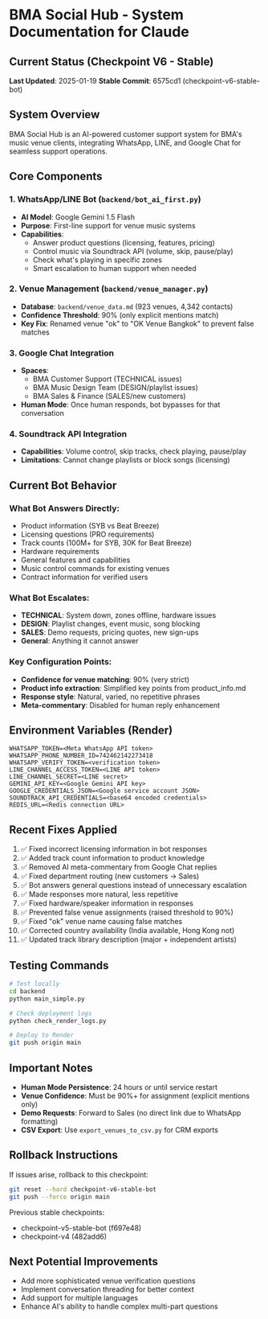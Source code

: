# BMA Social Hub - System Documentation for Claude

## Current Status (Checkpoint V6 - Stable)
**Last Updated**: 2025-01-19
**Stable Commit**: 6575cd1 (checkpoint-v6-stable-bot)

## System Overview
BMA Social Hub is an AI-powered customer support system for BMA's music venue clients, integrating WhatsApp, LINE, and Google Chat for seamless support operations.

## Core Components

### 1. WhatsApp/LINE Bot (`backend/bot_ai_first.py`)
- **AI Model**: Google Gemini 1.5 Flash
- **Purpose**: First-line support for venue music systems
- **Capabilities**:
  - Answer product questions (licensing, features, pricing)
  - Control music via Soundtrack API (volume, skip, pause/play)
  - Check what's playing in specific zones
  - Smart escalation to human support when needed

### 2. Venue Management (`backend/venue_manager.py`)
- **Database**: `backend/venue_data.md` (923 venues, 4,342 contacts)
- **Confidence Threshold**: 90% (only explicit mentions match)
- **Key Fix**: Renamed venue "ok" to "OK Venue Bangkok" to prevent false matches

### 3. Google Chat Integration
- **Spaces**:
  - BMA Customer Support (TECHNICAL issues)
  - BMA Music Design Team (DESIGN/playlist issues)
  - BMA Sales & Finance (SALES/new customers)
- **Human Mode**: Once human responds, bot bypasses for that conversation

### 4. Soundtrack API Integration
- **Capabilities**: Volume control, skip tracks, check playing, pause/play
- **Limitations**: Cannot change playlists or block songs (licensing)

## Current Bot Behavior

### What Bot Answers Directly:
- Product information (SYB vs Beat Breeze)
- Licensing questions (PRO requirements)
- Track counts (100M+ for SYB, 30K for Beat Breeze)
- Hardware requirements
- General features and capabilities
- Music control commands for existing venues
- Contract information for verified users

### What Bot Escalates:
- **TECHNICAL**: System down, zones offline, hardware issues
- **DESIGN**: Playlist changes, event music, song blocking
- **SALES**: Demo requests, pricing quotes, new sign-ups
- **General**: Anything it cannot answer

### Key Configuration Points:
- **Confidence for venue matching**: 90% (very strict)
- **Product info extraction**: Simplified key points from product_info.md
- **Response style**: Natural, varied, no repetitive phrases
- **Meta-commentary**: Disabled for human reply enhancement

## Environment Variables (Render)
```
WHATSAPP_TOKEN=<Meta WhatsApp API token>
WHATSAPP_PHONE_NUMBER_ID=742462142273418
WHATSAPP_VERIFY_TOKEN=<verification token>
LINE_CHANNEL_ACCESS_TOKEN=<LINE API token>
LINE_CHANNEL_SECRET=<LINE secret>
GEMINI_API_KEY=<Google Gemini API key>
GOOGLE_CREDENTIALS_JSON=<Google service account JSON>
SOUNDTRACK_API_CREDENTIALS=<base64 encoded credentials>
REDIS_URL=<Redis connection URL>
```

## Recent Fixes Applied
1. ✅ Fixed incorrect licensing information in bot responses
2. ✅ Added track count information to product knowledge
3. ✅ Removed AI meta-commentary from Google Chat replies
4. ✅ Fixed department routing (new customers → Sales)
5. ✅ Bot answers general questions instead of unnecessary escalation
6. ✅ Made responses more natural, less repetitive
7. ✅ Fixed hardware/speaker information in responses
8. ✅ Prevented false venue assignments (raised threshold to 90%)
9. ✅ Fixed "ok" venue name causing false matches
10. ✅ Corrected country availability (India available, Hong Kong not)
11. ✅ Updated track library description (major + independent artists)

## Testing Commands
```bash
# Test locally
cd backend
python main_simple.py

# Check deployment logs
python check_render_logs.py

# Deploy to Render
git push origin main
```

## Important Notes
- **Human Mode Persistence**: 24 hours or until service restart
- **Venue Confidence**: Must be 90%+ for assignment (explicit mentions only)
- **Demo Requests**: Forward to Sales (no direct link due to WhatsApp formatting)
- **CSV Export**: Use `export_venues_to_csv.py` for CRM exports

## Rollback Instructions
If issues arise, rollback to this checkpoint:
```bash
git reset --hard checkpoint-v6-stable-bot
git push --force origin main
```

Previous stable checkpoints:
- checkpoint-v5-stable-bot (f697e48)
- checkpoint-v4 (482add6)

## Next Potential Improvements
- Add more sophisticated venue verification questions
- Implement conversation threading for better context
- Add support for multiple languages
- Enhance AI's ability to handle complex multi-part questions